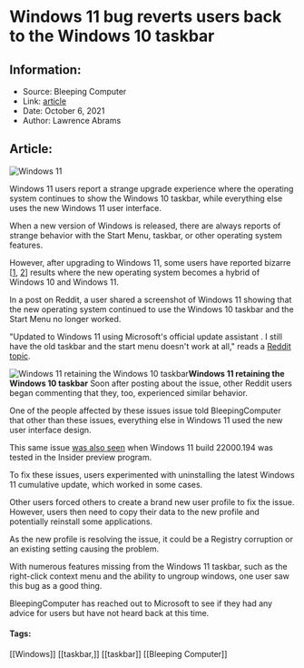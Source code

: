 # Windows 11 bug reverts users back to the Windows 10 taskbar
### 

## Information:
+ Source: Bleeping Computer
+ Link: [article](https://www.bleepingcomputer.com/news/microsoft/windows-11-bug-reverts-users-back-to-the-windows-10-taskbar/)
+ Date: October 6, 2021
+ Author: Lawrence Abrams


## Article:
![Windows 11](https://www.bleepstatic.com/content/hl-images/2021/09/01/windows-11-glow-glass.jpg)


Windows 11 users report a strange upgrade experience where the operating system continues to show the Windows 10 taskbar, while everything else uses the new Windows 11 user interface.


When a new version of Windows is released, there are always reports of strange behavior with the Start Menu, taskbar, or other operating system features.


However, after upgrading to Windows 11, some users have reported bizarre [[1](https://www.reddit.com/r/Windows11/comments/q1xara/updated_to_windows_11_using_microsofts_official/), [2](https://answers.microsoft.com/en-us/windows/forum/all/windows-10-menu-still-there-and-doesnt-work-after/3ee20ad2-bf43-4e94-8354-e7a9f992c1c2)] results where the new operating system becomes a hybrid of Windows 10 and Windows 11.


In a post on Reddit, a user shared a screenshot of Windows 11 showing that the new operating system continued to use the Windows 10 taskbar and the Start Menu no longer worked.


"Updated to Windows 11 using Microsoft's official update assistant . I still have the old taskbar and the start menu doesn't work at all," reads a [Reddit topic](https://www.reddit.com/r/Windows11/comments/q1xara/updated_to_windows_11_using_microsofts_official/).



![Windows 11 retaining the Windows 10 taskbar](https://www.bleepstatic.com/images/news/Microsoft/windows-11/w/windows-10-taskbar-bug/windows-11-windows-10-hybrid.jpg)**Windows 11 retaining the Windows 10 taskbar**
Soon after posting about the issue, other Reddit users began commenting that they, too, experienced similar behavior.


One of the people affected by these issues issue told BleepingComputer that other than these issues, everything else in Windows 11 used the new user interface design.


This same issue [was also seen](https://www.reddit.com/r/Windows11/comments/ov3mlu/installed_the_beta_build_and_now_have_a_strange/) when Windows 11 build 22000.194 was tested in the Insider preview program.


To fix these issues, users experimented with uninstalling the latest Windows 11 cumulative update, which worked in some cases.


Other users forced others to create a brand new user profile to fix the issue. However, users then need to copy their data to the new profile and potentially reinstall some applications.


As the new profile is resolving the issue, it could be a Registry corruption or an existing setting causing the problem.


With numerous features missing from the Windows 11 taskbar, such as the right-click context menu and the ability to ungroup windows, one user saw this bug as a good thing.


BleepingComputer has reached out to Microsoft to see if they had any advice for users but have not heard back at this time.




#### Tags:
[[Windows]] [[taskbar,]] [[taskbar]] [[Bleeping Computer]]
